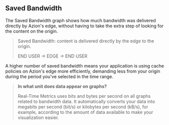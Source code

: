 ## Saved Bandwidth

The Saved Bandwidth graph shows how much bandwidth was delivered directly by Azion's edge, without having to take the extra step of looking for the content on the origin.

> Saved Bandwidth: content is delivered directly by the edge to the origin.
>
> END USER -> EDGE -> END USER

A higher number of saved bandwidth means your application is using cache policies on Azion's edge more efficiently, demanding less from your origin during the period you've selected in the time range.

> **In what unit does data appear on graphs?**
>
> Real-Time Metrics uses bits and bytes per second on all graphs related to bandwidth data. It automatically converts your data into megabits per second (bit/s) or kilobytes per second (kB/s), for example, according to the amount of data available to make your visualization easier.